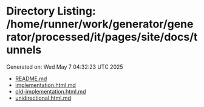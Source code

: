 # Directory Listing: /home/runner/work/generator/generator/processed/it/pages/site/docs/tunnels
Generated on: Wed May  7 04:32:23 UTC 2025

- [README.md](README.md)
- [implementation.html.md](implementation.html.md)
- [old-implementation.html.md](old-implementation.html.md)
- [unidirectional.html.md](unidirectional.html.md)
